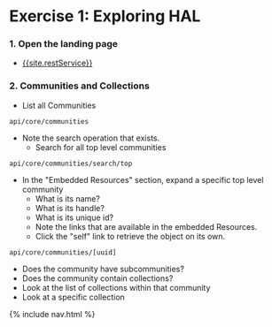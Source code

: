 # Exercise 1: Exploring HAL

### 1. Open the landing page

- [{{site.restService}}]({{site.restService}})

### 2. Communities and Collections

- List all Communities

`api/core/communities`

- Note the search operation that exists.
  - Search for all top level communities

`api/core/communities/search/top`

- In the "Embedded Resources" section, expand a specific top level community
  - What is its name?
  - What is its handle?
  - What is its unique id?
  - Note the links that are available in the embedded Resources.
  - Click the "self" link to retrieve the object on its own.

`api/core/communities/[uuid]`


  - Does the community have subcommunities?
  - Does the community contain collections?
  - Look at the list of collections within that community
- Look at a specific collection

{% include nav.html %}
